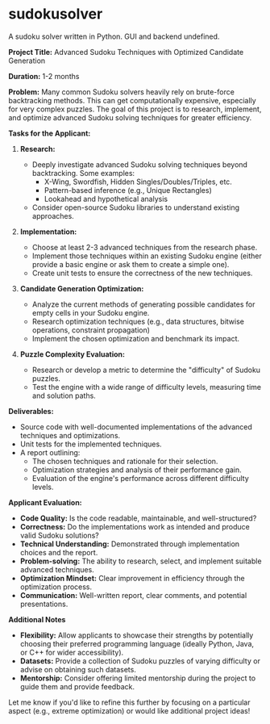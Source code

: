 # sudokusolver
A sudoku solver written in Python.  GUI and backend undefined.

**Project Title:**  Advanced Sudoku Techniques with Optimized Candidate Generation

**Duration:** 1-2 months

**Problem:** Many common Sudoku solvers heavily rely on brute-force backtracking methods. This can get computationally expensive, especially for very complex puzzles. The goal of this project is to research, implement, and optimize advanced Sudoku solving techniques for greater efficiency.

**Tasks for the Applicant:**

1. **Research:** 
   * Deeply investigate advanced Sudoku solving techniques beyond backtracking. Some examples:
     * X-Wing, Swordfish, Hidden Singles/Doubles/Triples, etc.  
     * Pattern-based inference (e.g., Unique Rectangles) 
     * Lookahead and hypothetical analysis
   * Consider open-source Sudoku libraries to understand existing approaches.

2. **Implementation:**
   * Choose at least 2-3 advanced techniques from the research phase.
   * Implement those techniques within an existing Sudoku engine (either provide a basic engine or ask them to create a simple one).
   * Create unit tests to ensure the correctness of the new techniques.

3. **Candidate Generation Optimization:**
   * Analyze the current methods of generating possible candidates for empty cells in your Sudoku engine.
   * Research optimization techniques (e.g., data structures, bitwise operations, constraint propagation) 
   * Implement the chosen optimization and benchmark its impact.

4. **Puzzle Complexity Evaluation:**
   * Research or develop a metric to determine the "difficulty" of Sudoku puzzles.
   * Test the engine with a wide range of difficulty levels,  measuring time and solution paths.

**Deliverables:**

* Source code with well-documented implementations of the advanced techniques and optimizations.
* Unit tests for the implemented techniques.
* A report outlining:
  * The chosen techniques and rationale for their selection.
  * Optimization strategies and analysis of their performance gain.
  * Evaluation of the engine's performance across different difficulty levels.

**Applicant Evaluation:**

* **Code Quality:**  Is the code readable, maintainable, and well-structured?
* **Correctness:** Do the implementations work as intended and produce valid Sudoku solutions?
* **Technical Understanding:** Demonstrated through implementation choices and the report.
* **Problem-solving:**  The ability to research, select, and implement suitable advanced techniques.
* **Optimization Mindset:** Clear improvement in efficiency through the optimization process.
* **Communication:**  Well-written report, clear comments, and potential presentations.

**Additional Notes**

* **Flexibility:** Allow applicants to showcase their strengths by potentially choosing their preferred programming language (ideally Python, Java, or C++ for wider accessibility).
* **Datasets:** Provide a collection of Sudoku puzzles of varying difficulty or advise on obtaining such datasets.
* **Mentorship:**  Consider offering limited mentorship during the project to guide them and provide feedback. 

Let me know if you'd like to refine this further by focusing on a particular aspect (e.g., extreme optimization) or would like additional project ideas! 
